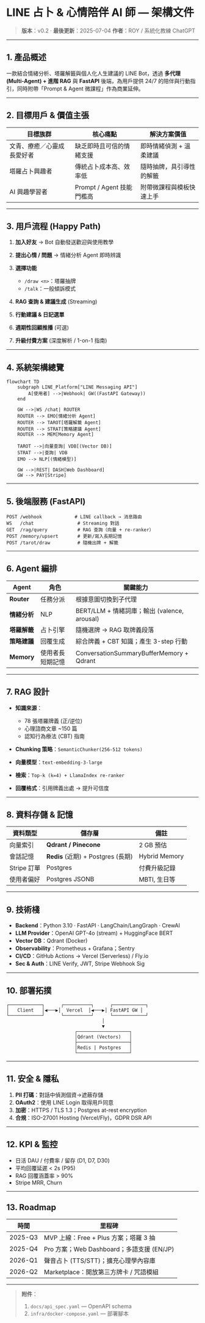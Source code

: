# LINE 占卜 & 心情陪伴 AI 師 — 架構文件

> **版本**：v0.2 · **最後更新**：2025-07-04
> **作者**：ROY / 系統化教練 ChatGPT

---

## 1. 產品概述

一款結合情緒分析、塔羅解籤與個人化人生建議的 LINE Bot，透過 **多代理 (Multi-Agent) + 進階 RAG** 與 **FastAPI** 後端，為用戶提供 24/7 的陪伴與行動指引，同時附帶「Prompt & Agent 微課程」作為商業延伸。

---

## 2. 目標用戶 & 價值主張

| 目標族群          | 核心痛點                 | 解決方案價值        |
| ------------- | -------------------- | ------------- |
| 文青、療癒／心靈成長愛好者 | 缺乏即時且可信的情緒支援         | 即時情緒偵測 + 溫柔建議 |
| 塔羅占卜興趣者       | 傳統占卜成本高、效率低          | 隨時抽牌，具引導性的解籤  |
| AI 興趣學習者      | Prompt / Agent 技能門檻高 | 附帶微課程與模板快速上手  |

---

## 3. 用戶流程 (Happy Path)

1. **加入好友** → Bot 自動發送歡迎與使用教學
2. **提出心情 / 問題** → 情緒分析 Agent 即時辨識
3. **選擇功能**

   * `/draw <n>`：塔羅抽牌
   * `/talk`：一般傾訴模式
4. **RAG 查詢 & 建議生成** (Streaming)
5. **行動建議 & 日記選單**
6. **週期性回顧推播** (可選)
7. **升級付費方案** (深度解析 / 1-on-1 指南)

---

## 4. 系統架構總覽

```mermaid
flowchart TD
    subgraph LINE_Platform["LINE Messaging API"]
        A[使用者] -->|Webhook| GW((FastAPI Gateway))
    end

    GW -->|WS /chat| ROUTER
    ROUTER --> EMO[情緒分析 Agent]
    ROUTER --> TAROT[塔羅解籤 Agent]
    ROUTER --> STRAT[策略建議 Agent]
    ROUTER --> MEM[Memory Agent]

    TAROT -->|向量查詢| VDB[(Vector DB)]
    STRAT -->|查詢| VDB
    EMO --> NLP[(情緒模型)]

    GW -->|REST| DASH[Web Dashboard]
    GW --> PAY[Stripe]
```

---

## 5. 後端服務 (FastAPI)

```text
POST /webhook            # LINE callback → 消息路由
WS   /chat                # Streaming 對話
GET  /rag/query           # RAG 查詢（向量 + re-ranker）
POST /memory/upsert       # 更新/寫入長期記憶
POST /tarot/draw          # 隨機出牌 + 解籤
```

---

## 6. Agent 編排

| Agent      | 角色       | 關鍵能力                                     |
| ---------- | -------- | ---------------------------------------- |
| **Router** | 任務分派     | 根據意圖切換到子代理                               |
| **情緒分析**   | NLP      | BERT/LLM + 情緒詞庫；輸出 (valence, arousal)    |
| **塔羅解籤**   | 占卜引擎     | 隨機選牌 → RAG 取牌義段落                         |
| **策略建議**   | 回覆生成     | 綜合牌義 + CBT 知識；產生 3-step 行動               |
| **Memory** | 使用者長短期記憶 | ConversationSummaryBufferMemory + Qdrant |

---

## 7. RAG 設計

* **知識來源**：

  * 78 張塔羅牌義 (正/逆位)
  * 心理諮商文章 \~150 篇
  * 認知行為療法 (CBT) 指南
* **Chunking 策略**：`SemanticChunker(256-512 tokens)`
* **向量模型**：`text-embedding-3-large`
* **檢索**：`Top-k (k=4) + LlamaIndex re-ranker`
* **回覆格式**：引用牌義出處 → 提升可信度

---

## 8. 資料存儲 & 記憶

| 資料類型      | 儲存層                            | 備註            |
| --------- | ------------------------------ | ------------- |
| 向量索引      | **Qdrant / Pinecone**          | 2 GB 預估       |
| 會話記憶      | **Redis** (近期) + Postgres (長期) | Hybrid Memory |
| Stripe 訂單 | Postgres                       | 付費升級記錄        |
| 使用者偏好     | Postgres JSONB                 | MBTI, 生日等     |

---

## 9. 技術棧

* **Backend**：Python 3.10 · FastAPI · LangChain/LangGraph · CrewAI
* **LLM Provider**：OpenAI GPT-4o (stream) + HuggingFace BERT
* **Vector DB**：Qdrant (Docker)
* **Observability**：Prometheus + Grafana；Sentry
* **CI/CD**：GitHub Actions → Vercel (Serverless) / Fly.io
* **Sec & Auth**：LINE Verify, JWT, Stripe Webhook Sig

---

## 10. 部署拓撲

```text
┌────────────┐      ┌──────────┐      ┌────────────┐
│   Client   │◀───▶│  Vercel  │◀───▶│ FastAPI GW │
└────────────┘      └──────────┘      └────────────┘
                                   │
                                   ▼
                         ┌───────────────────┐
                         │Qdrant (Vectors)   │
                         ├───────────────────┤
                         │Redis | Postgres   │
                         └───────────────────┘
```

---

## 11. 安全 & 隱私

1. **PII 打碼**：對話中偵測個資→遮蔽存儲
2. **OAuth2**：使用 LINE Login 取得用戶同意
3. **加密**：HTTPS / TLS 1.3；Postgres at-rest encryption
4. **合規**：ISO-27001 Hosting (Vercel/Fly)，GDPR DSR API

---

## 12. KPI & 監控

* 日活 DAU / 付費率 / 留存 (D1, D7, D30)
* 平均回覆延遲 < 2s (P95)
* RAG 回覆涵蓋率 > 90%
* Stripe MRR, Churn

---

## 13. Roadmap

| 時間      | 里程碑                               |
| ------- | --------------------------------- |
| 2025-Q3 | MVP 上線：Free + Plus 方案；塔羅 3 抽      |
| 2025-Q4 | Pro 方案；Web Dashboard；多語支援 (EN/JP) |
| 2026-Q1 | 聲音占卜 (TTS/STT)；擴充心理學內容庫           |
| 2026-Q2 | Marketplace：開放第三方牌卡 / 咒語模組        |

---

> **附件**：
>
> 1. `docs/api_spec.yaml` — OpenAPI schema
> 2. `infra/docker-compose.yaml` — 部署腳本
